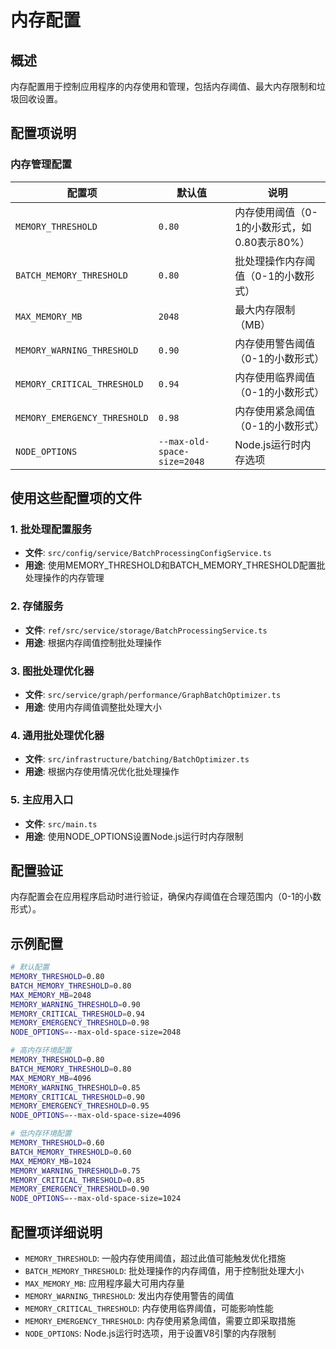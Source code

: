 # 内存配置

## 概述

内存配置用于控制应用程序的内存使用和管理，包括内存阈值、最大内存限制和垃圾回收设置。

## 配置项说明

### 内存管理配置

| 配置项 | 默认值 | 说明 |
|--------|--------|------|
| `MEMORY_THRESHOLD` | `0.80` | 内存使用阈值（0-1的小数形式，如0.80表示80%） |
| `BATCH_MEMORY_THRESHOLD` | `0.80` | 批处理操作内存阈值（0-1的小数形式） |
| `MAX_MEMORY_MB` | `2048` | 最大内存限制（MB） |
| `MEMORY_WARNING_THRESHOLD` | `0.90` | 内存使用警告阈值（0-1的小数形式） |
| `MEMORY_CRITICAL_THRESHOLD` | `0.94` | 内存使用临界阈值（0-1的小数形式） |
| `MEMORY_EMERGENCY_THRESHOLD` | `0.98` | 内存使用紧急阈值（0-1的小数形式） |
| `NODE_OPTIONS` | `--max-old-space-size=2048` | Node.js运行时内存选项 |

## 使用这些配置项的文件

### 1. 批处理配置服务
- **文件**: `src/config/service/BatchProcessingConfigService.ts`
- **用途**: 使用MEMORY_THRESHOLD和BATCH_MEMORY_THRESHOLD配置批处理操作的内存管理

### 2. 存储服务
- **文件**: `ref/src/service/storage/BatchProcessingService.ts`
- **用途**: 根据内存阈值控制批处理操作

### 3. 图批处理优化器
- **文件**: `src/service/graph/performance/GraphBatchOptimizer.ts`
- **用途**: 使用内存阈值调整批处理大小

### 4. 通用批处理优化器
- **文件**: `src/infrastructure/batching/BatchOptimizer.ts`
- **用途**: 根据内存使用情况优化批处理操作

### 5. 主应用入口
- **文件**: `src/main.ts`
- **用途**: 使用NODE_OPTIONS设置Node.js运行时内存限制

## 配置验证

内存配置会在应用程序启动时进行验证，确保内存阈值在合理范围内（0-1的小数形式）。

## 示例配置

```bash
# 默认配置
MEMORY_THRESHOLD=0.80
BATCH_MEMORY_THRESHOLD=0.80
MAX_MEMORY_MB=2048
MEMORY_WARNING_THRESHOLD=0.90
MEMORY_CRITICAL_THRESHOLD=0.94
MEMORY_EMERGENCY_THRESHOLD=0.98
NODE_OPTIONS=--max-old-space-size=2048

# 高内存环境配置
MEMORY_THRESHOLD=0.80
BATCH_MEMORY_THRESHOLD=0.80
MAX_MEMORY_MB=4096
MEMORY_WARNING_THRESHOLD=0.85
MEMORY_CRITICAL_THRESHOLD=0.90
MEMORY_EMERGENCY_THRESHOLD=0.95
NODE_OPTIONS=--max-old-space-size=4096

# 低内存环境配置
MEMORY_THRESHOLD=0.60
BATCH_MEMORY_THRESHOLD=0.60
MAX_MEMORY_MB=1024
MEMORY_WARNING_THRESHOLD=0.75
MEMORY_CRITICAL_THRESHOLD=0.85
MEMORY_EMERGENCY_THRESHOLD=0.90
NODE_OPTIONS=--max-old-space-size=1024
```

## 配置项详细说明

- `MEMORY_THRESHOLD`: 一般内存使用阈值，超过此值可能触发优化措施
- `BATCH_MEMORY_THRESHOLD`: 批处理操作的内存阈值，用于控制批处理大小
- `MAX_MEMORY_MB`: 应用程序最大可用内存量
- `MEMORY_WARNING_THRESHOLD`: 发出内存使用警告的阈值
- `MEMORY_CRITICAL_THRESHOLD`: 内存使用临界阈值，可能影响性能
- `MEMORY_EMERGENCY_THRESHOLD`: 内存使用紧急阈值，需要立即采取措施
- `NODE_OPTIONS`: Node.js运行时选项，用于设置V8引擎的内存限制